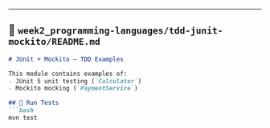 
---

## 📂 `week2_programming-languages/tdd-junit-mockito/README.md`

```markdown
# JUnit + Mockito – TDD Examples

This module contains examples of:
- JUnit 5 unit testing (`Calculator`)
- Mockito mocking (`PaymentService`)

## 🧪 Run Tests
```bash
mvn test
